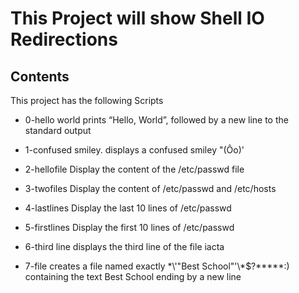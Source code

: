 # This Project will show Shell IO Redirections

## Contents
This project has the following Scripts

* 0-hello world
prints “Hello, World”, followed by a new line to the standard output

* 1-confused smiley.
displays a confused smiley "(Ôo)'

* 2-hellofile
Display the content of the /etc/passwd file

* 3-twofiles
Display the content of /etc/passwd and /etc/hosts

* 4-lastlines
Display the last 10 lines of /etc/passwd

* 5-firstlines
Display the first 10 lines of /etc/passwd

* 6-third line
displays the third line of the file iacta

* 7-file
creates a file named exactly \*\\'"Best School"\'\\*$\?\*\*\*\*\*:) 
containing the text Best School ending by a new line
